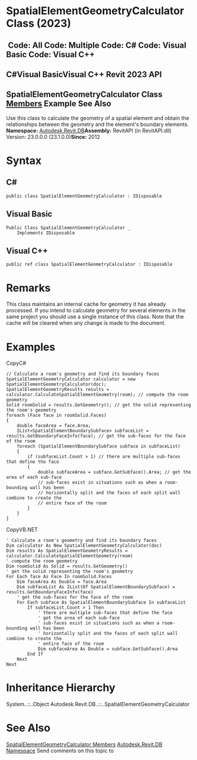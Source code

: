 # SpatialElementGeometryCalculator Class (2023)

﻿
 Code: All Code: Multiple Code: C# Code: Visual Basic Code: Visual C++   
---  
C#Visual BasicVisual C++
Revit 2023 API  
---  
SpatialElementGeometryCalculator Class  
[Members](2d692135-d5a7-0672-5f88-b93196aa42a5.md "SpatialElementGeometryCalculator Members") Example See Also  
---  
Use this class to calculate the geometry of a spatial element and obtain the relationships between the geometry and the element's boundary elements. 
**Namespace:** [Autodesk.Revit.DB](87546ba7-461b-c646-cbb1-2cb8f5bff8b2.md "Autodesk.Revit.DB Namespace")**Assembly:** RevitAPI (in RevitAPI.dll) Version: 23.0.0.0 (23.1.0.0)**Since:** 2012 
# Syntax
C#  
---  
```text
public class SpatialElementGeometryCalculator : IDisposable
```
  
Visual Basic  
---  
```text
Public Class SpatialElementGeometryCalculator _
	Implements IDisposable
```
  
Visual C++  
---  
```text
public ref class SpatialElementGeometryCalculator : IDisposable
```
  
# Remarks
This class maintains an internal cache for geometry it has already processed. If you intend to calculate geometry for several elements in the same project you should use a single instance of this class. Note that the cache will be cleared when any change is made to the document. 
# Examples
CopyC#
```text
// Calculate a room's geometry and find its boundary faces
SpatialElementGeometryCalculator calculator = new SpatialElementGeometryCalculator(doc);
SpatialElementGeometryResults results = calculator.CalculateSpatialElementGeometry(room); // compute the room geometry 
Solid roomSolid = results.GetGeometry(); // get the solid representing the room's geometry
foreach (Face face in roomSolid.Faces)
{
    double faceArea = face.Area;
    IList<SpatialElementBoundarySubface> subfaceList = results.GetBoundaryFaceInfo(face); // get the sub-faces for the face of the room
    foreach (SpatialElementBoundarySubface subface in subfaceList)
    {
        if (subfaceList.Count > 1) // there are multiple sub-faces that define the face
        {
            double subfaceArea = subface.GetSubface().Area; // get the area of each sub-face
            // sub-faces exist in situations such as when a room-bounding wall has been
            // horizontally split and the faces of each split wall combine to create the 
            // entire face of the room
        }
    }
}
```

CopyVB.NET
```text
' Calculate a room's geometry and find its boundary faces
Dim calculator As New SpatialElementGeometryCalculator(doc)
Dim results As SpatialElementGeometryResults = calculator.CalculateSpatialElementGeometry(room)
' compute the room geometry 
Dim roomSolid As Solid = results.GetGeometry()
' get the solid representing the room's geometry
For Each face As Face In roomSolid.Faces
    Dim faceArea As Double = face.Area
    Dim subfaceList As IList(Of SpatialElementBoundarySubface) = results.GetBoundaryFaceInfo(face)
    ' get the sub-faces for the face of the room
    For Each subface As SpatialElementBoundarySubface In subfaceList
        If subfaceList.Count > 1 Then
            ' there are multiple sub-faces that define the face
            ' get the area of each sub-face
            ' sub-faces exist in situations such as when a room-bounding wall has been
            ' horizontally split and the faces of each split wall combine to create the 
            ' entire face of the room
            Dim subfaceArea As Double = subface.GetSubface().Area
        End If
    Next
Next
```

# Inheritance Hierarchy
System..::..Object Autodesk.Revit.DB..::..SpatialElementGeometryCalculator
# See Also
[SpatialElementGeometryCalculator Members](2d692135-d5a7-0672-5f88-b93196aa42a5.md "SpatialElementGeometryCalculator Members")
[Autodesk.Revit.DB Namespace](87546ba7-461b-c646-cbb1-2cb8f5bff8b2.md "Autodesk.Revit.DB Namespace")
Send comments on this topic to 